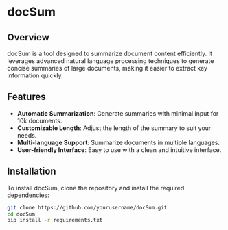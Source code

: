 # docSum

## Overview
docSum is a tool designed to summarize document content efficiently. It leverages advanced natural language processing techniques to generate concise summaries of large documents, making it easier to extract key information quickly.

## Features
- **Automatic Summarization**: Generate summaries with minimal input for 10k documents.
- **Customizable Length**: Adjust the length of the summary to suit your needs.
- **Multi-language Support**: Summarize documents in multiple languages.
- **User-friendly Interface**: Easy to use with a clean and intuitive interface.

## Installation
To install docSum, clone the repository and install the required dependencies:

```bash
git clone https://github.com/yourusername/docSum.git
cd docSum
pip install -r requirements.txt